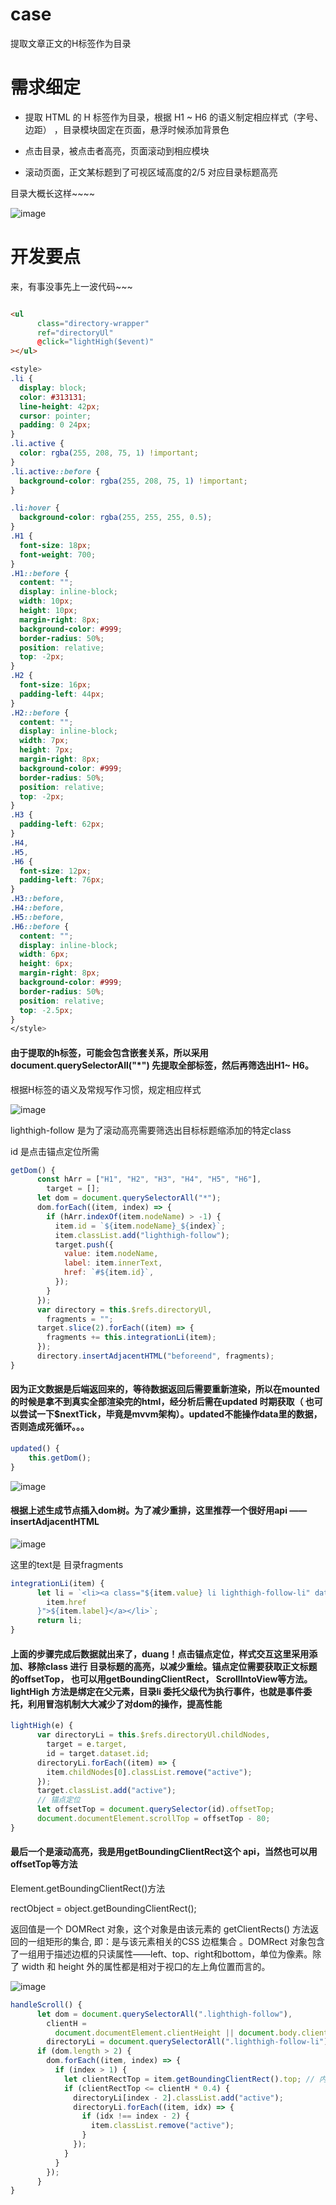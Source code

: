 # case
提取文章正文的H标签作为目录


# 需求细定

* 提取 HTML 的 H 标签作为目录，根据 H1 ~ H6 的语义制定相应样式（字号、边距） ，目录模块固定在页面，悬浮时候添加背景色

* 点击目录，被点击者高亮，页面滚动到相应模块

* 滚动页面，正文某标题到了可视区域高度的2/5 对应目录标题高亮

目录大概长这样~~~~

![image](https://github.com/MiniCai/images/blob/main/images/%E4%BC%81%E4%B8%9A%E5%BE%AE%E4%BF%A1%E6%88%AA%E5%9B%BE_ac640596-d6ae-4ce1-99e3-b52c062a102a.png)

# 开发要点

来，有事没事先上一波代码~~~

```html

<ul
      class="directory-wrapper"
      ref="directoryUl"
      @click="lightHigh($event)"
></ul>
```

```css
<style>
.li {
  display: block;
  color: #313131;
  line-height: 42px;
  cursor: pointer;
  padding: 0 24px;
}
.li.active {
  color: rgba(255, 208, 75, 1) !important;
}
.li.active::before {
  background-color: rgba(255, 208, 75, 1) !important;
}

.li:hover {
  background-color: rgba(255, 255, 255, 0.5);
}
.H1 {
  font-size: 18px;
  font-weight: 700;
}
.H1::before {
  content: "";
  display: inline-block;
  width: 10px;
  height: 10px;
  margin-right: 8px;
  background-color: #999;
  border-radius: 50%;
  position: relative;
  top: -2px;
}
.H2 {
  font-size: 16px;
  padding-left: 44px;
}
.H2::before {
  content: "";
  display: inline-block;
  width: 7px;
  height: 7px;
  margin-right: 8px;
  background-color: #999;
  border-radius: 50%;
  position: relative;
  top: -2px;
}
.H3 {
  padding-left: 62px;
}
.H4,
.H5,
.H6 {
  font-size: 12px;
  padding-left: 76px;
}
.H3::before,
.H4::before,
.H5::before,
.H6::before {
  content: "";
  display: inline-block;
  width: 6px;
  height: 6px;
  margin-right: 8px;
  background-color: #999;
  border-radius: 50%;
  position: relative;
  top: -2.5px;
}
</style>
```

#### 由于提取的h标签，可能会包含嵌套关系，所以采用document.querySelectorAll("*") 先提取全部标签，然后再筛选出H1~ H6。

根据H标签的语义及常规写作习惯，规定相应样式

![image](https://github.com/MiniCai/images/blob/main/images/WechatIMG1.jpeg)

lighthigh-follow 是为了滚动高亮需要筛选出目标标题缩添加的特定class

id 是点击锚点定位所需

```javascript
getDom() {
      const hArr = ["H1", "H2", "H3", "H4", "H5", "H6"],
        target = [];
      let dom = document.querySelectorAll("*");
      dom.forEach((item, index) => {
        if (hArr.indexOf(item.nodeName) > -1) {
          item.id = `${item.nodeName}_${index}`;
          item.classList.add("lighthigh-follow");
          target.push({
            value: item.nodeName,
            label: item.innerText,
            href: `#${item.id}`,
          });
        }
      });
      var directory = this.$refs.directoryUl,
        fragments = "";
      target.slice(2).forEach((item) => {
        fragments += this.integrationLi(item);
      });
      directory.insertAdjacentHTML("beforeend", fragments);
}
```

#### 因为正文数据是后端返回来的，等待数据返回后需要重新渲染，所以在mounted 的时候是拿不到真实全部渲染完的html，经分析后需在updated 时期获取（ 也可以尝试一下$nextTick，毕竟是mvvm架构）。updated不能操作data里的数据，否则造成死循环。。。

```javascript
updated() {
    this.getDom();
}
```

![image](https://github.com/MiniCai/images/blob/main/images/WeChat8835faa64bfcc7b4dae9fb696c77f2ae.png)

#### 根据上述生成节点插入dom树。为了减少重排，这里推荐一个很好用api —— insertAdjacentHTML

![image](https://github.com/MiniCai/images/blob/main/images/WeChat4d3979595db124e3f81fbdd86af54fff.png)

这里的text是 目录fragments

```javascript
integrationLi(item) {
      let li = `<li><a class="${item.value} li lighthigh-follow-li" data-id="${
        item.href
      }">${item.label}</a></li>`;
      return li;
}
```

#### 上面的步骤完成后数据就出来了，duang！点击锚点定位，样式交互这里采用添加、移除class 进行 目录标题的高亮，以减少重绘。锚点定位需要获取正文标题的offsetTop， 也可以用getBoundingClientRect， ScrollIntoView等方法。lightHigh 方法是绑定在父元素，目录li 委托父级代为执行事件，也就是事件委托，利用冒泡机制大大减少了对dom的操作，提高性能

```javascript
lightHigh(e) {
      var directoryLi = this.$refs.directoryUl.childNodes,
        target = e.target,
        id = target.dataset.id;
      directoryLi.forEach((item) => {
        item.childNodes[0].classList.remove("active");
      });
      target.classList.add("active");
      // 锚点定位
      let offsetTop = document.querySelector(id).offsetTop;
      document.documentElement.scrollTop = offsetTop - 80;
}
```

#### 最后一个是滚动高亮，我是用getBoundingClientRect这个 api，当然也可以用offsetTop等方法

Element.getBoundingClientRect()方法

rectObject = object.getBoundingClientRect();

返回值是一个 DOMRect 对象，这个对象是由该元素的 getClientRects() 方法返回的一组矩形的集合, 即：是与该元素相关的CSS 边框集合 。DOMRect 对象包含了一组用于描述边框的只读属性——left、top、right和bottom，单位为像素。除了 width 和 height 外的属性都是相对于视口的左上角位置而言的。

![image](https://github.com/MiniCai/images/blob/main/images/rect.png)

```javascript
handleScroll() {
      let dom = document.querySelectorAll(".lighthigh-follow"),
        clientH =
          document.documentElement.clientHeight || document.body.clientHeight,
        directoryLi = document.querySelectorAll(".lighthigh-follow-li");
      if (dom.length > 2) {
        dom.forEach((item, index) => {
          if (index > 1) {
            let clientRectTop = item.getBoundingClientRect().top; // 内容区的top 距离窗口的高度;
            if (clientRectTop <= clientH * 0.4) {
              directoryLi[index - 2].classList.add("active");
              directoryLi.forEach((item, idx) => {
                if (idx !== index - 2) {
                  item.classList.remove("active");
                }
              });
            }
          }
        });
      }
}
```
